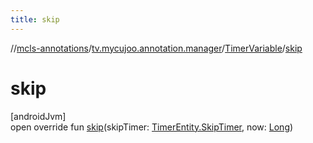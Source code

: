 ```yaml
---
title: skip
---
```

//[mcls-annotations](../../../index.html)/[tv.mycujoo.annotation.manager](../index.html)/[TimerVariable](index.html)/[skip](skip.html)



# skip



[androidJvm]\
open override fun [skip](skip.html)(skipTimer: [TimerEntity.SkipTimer](../-timer-entity/-skip-timer/index.html), now: [Long](https://kotlinlang.org/api/latest/jvm/stdlib/kotlin/-long/index.html))





